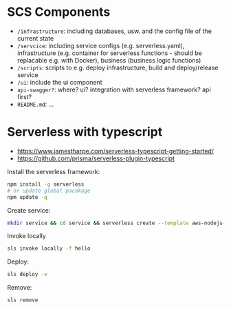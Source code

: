 # SCS Components

* `/infrastructure`: including databases, usw. and the config file of the current state
* `/servcice`: including service configs (e.g. serverless.yaml), infrastructure (e.g. container for serverless functions - should be replacable e.g. with Docker), business (business logic functions)
* `/scripts`: scripts to e.g. deploy infrastructure, build and deploy/release service
* `/ui`: include the ui component
* `api-swagger?`: where? ui? integration with serverless framework? api first?
* `README.md`: ...

# Serverless with typescript

* https://www.jamestharpe.com/serverless-typescript-getting-started/ 
* https://github.com/prisma/serverless-plugin-typescript


Install the serverless framework:

```bash
npm install -g serverless
# or update global pacakage
npm update -g
```

Create service:

```bash
mkdir service && cd service && serverless create --template aws-nodejs-typescript && npm install
```

Invoke locally

```bash
sls invoke locally -f hello
```

Deploy:

```bash
sls deploy -v
```

Remove:

```bash
sls remove
```
